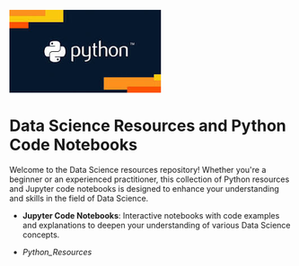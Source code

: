 ![alt text](download-1.jpg)


# Data Science Resources and Python Code Notebooks

Welcome to the Data Science resources repository! Whether you're a beginner or an experienced practitioner, this collection of Python resources and Jupyter code notebooks is designed to enhance your understanding and skills in the field of Data Science.

- **Jupyter Code Notebooks**: Interactive notebooks with code examples and explanations to deepen your understanding of various Data Science concepts.

* *Python_Resources*

